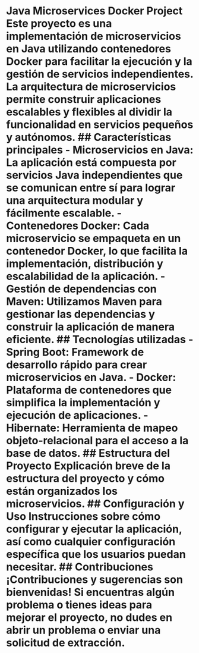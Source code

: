 # Java Microservices Docker Project  Este proyecto es una implementación de microservicios en Java utilizando contenedores Docker para facilitar la ejecución y la gestión de servicios independientes. La arquitectura de microservicios permite construir aplicaciones escalables y flexibles al dividir la funcionalidad en servicios pequeños y autónomos.  ## Características principales  - **Microservicios en Java:** La aplicación está compuesta por servicios Java independientes que se comunican entre sí para lograr una arquitectura modular y fácilmente escalable.  - **Contenedores Docker:** Cada microservicio se empaqueta en un contenedor Docker, lo que facilita la implementación, distribución y escalabilidad de la aplicación.  - **Gestión de dependencias con Maven:** Utilizamos Maven para gestionar las dependencias y construir la aplicación de manera eficiente.  ## Tecnologías utilizadas  - **Spring Boot:** Framework de desarrollo rápido para crear microservicios en Java.  - **Docker:** Plataforma de contenedores que simplifica la implementación y ejecución de aplicaciones.  - **Hibernate:** Herramienta de mapeo objeto-relacional para el acceso a la base de datos.  ## Estructura del Proyecto  Explicación breve de la estructura del proyecto y cómo están organizados los microservicios.  ## Configuración y Uso  Instrucciones sobre cómo configurar y ejecutar la aplicación, así como cualquier configuración específica que los usuarios puedan necesitar.  ## Contribuciones  ¡Contribuciones y sugerencias son bienvenidas! Si encuentras algún problema o tienes ideas para mejorar el proyecto, no dudes en abrir un problema o enviar una solicitud de extracción. 
